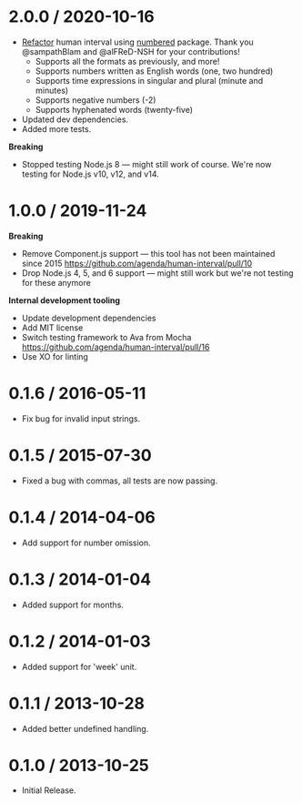 2.0.0 / 2020-10-16
==================

* [Refactor](https://github.com/agenda/human-interval/pull/37) human interval using [numbered](https://www.npmjs.com/package/numbered) package. Thank you @sampathBlam and @alFReD-NSH for your contributions!
  - Supports all the formats as previously, and more!
  - Supports numbers written as English words (one, two hundred)
  - Supports time expressions in singular and plural (minute and minutes)
  - Supports negative numbers (-2)
  - Supports hyphenated words (twenty-five)
* Updated dev dependencies.
* Added more tests.

**Breaking**

* Stopped testing Node.js 8 — might still work of course. We're now testing for Node.js v10, v12, and v14.

1.0.0 / 2019-11-24
==================

**Breaking**

* Remove Component.js support — this tool has not been maintained since 2015 https://github.com/agenda/human-interval/pull/10
* Drop Node.js 4, 5, and 6 support — might still work but we're not testing for these anymore

**Internal development tooling**

* Update development dependencies
* Add MIT license
* Switch testing framework to Ava from Mocha https://github.com/agenda/human-interval/pull/16
* Use XO for linting

0.1.6 / 2016-05-11
==================

* Fix bug for invalid input strings.

0.1.5 / 2015-07-30
==================

* Fixed a bug with commas, all tests are now passing.

0.1.4 / 2014-04-06
==================

* Add support for number omission.

0.1.3 / 2014-01-04
==================

* Added support for months.

0.1.2 / 2014-01-03
==================

* Added support for 'week' unit.

0.1.1 / 2013-10-28
==================

* Added better undefined handling.

0.1.0 / 2013-10-25
==================

* Initial Release.
